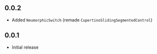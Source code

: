## 0.0.2

* Added `NeumorphicSwitch` (remade `CupertinoSlidingSegmentedControl`)

## 0.0.1

* Initial release
